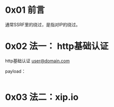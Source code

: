 # 0x01 前言
通常SSRF里的绕过，是指对IP的绕过。

# 0x02 法一： http基础认证
http基础认证 user@domain.com

payload：
```

````

# 0x03 法二：xip.io